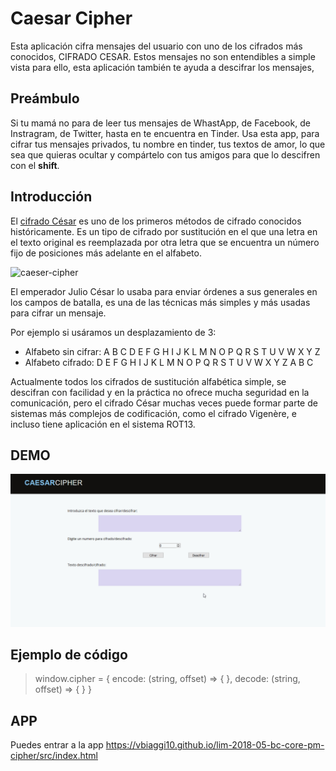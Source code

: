 ﻿# Caesar Cipher

Esta aplicación cifra mensajes del usuario con uno de los cifrados más conocidos, CIFRADO CESAR. Estos mensajes no son entendibles a simple vista para ello, esta aplicación también te ayuda a descifrar los mensajes,


## Preámbulo

Si tu mamá no para de leer tus mensajes de WhastApp, de Facebook, de Instragram, de Twitter, hasta en te encuentra en Tinder. Usa esta app, para cifrar tus mensajes privados, tu nombre en tinder, tus textos de amor, lo que sea que quieras ocultar y compártelo con tus amigos para que lo descifren con el **shift**.

## Introducción

El [cifrado César](https://en.wikipedia.org/wiki/Caesar_cipher) es uno de los
primeros métodos de cifrado conocidos históricamente. Es un tipo de cifrado por
sustitución en el que una letra en el texto original es reemplazada por otra
letra que se encuentra un número fijo de posiciones más adelante en el alfabeto.

![caeser-cipher](https://upload.wikimedia.org/wikipedia/commons/thumb/2/2b/Caesar3.svg/2000px-Caesar3.svg.png)

El emperador Julio César lo usaba para enviar órdenes a sus generales en los
campos de batalla, es una de las técnicas más simples y más usadas para cifrar
un mensaje.

Por ejemplo si usáramos un desplazamiento de 3:

* Alfabeto sin cifrar: A B C D E F G H I J K L M N O P Q R S T U V W X Y Z
* Alfabeto cifrado: D E F G H I J K L M N O P Q R S T U V W X Y Z A B C

Actualmente todos los cifrados de sustitución alfabética simple, se descifran
con facilidad y en la práctica no ofrece mucha seguridad en la comunicación,
pero el cifrado César muchas veces puede formar parte de sistemas más complejos
de codificación, como el cifrado Vigenère, e incluso tiene aplicación en el
sistema ROT13.

## DEMO 

![Sin titulo](demo.gif)

## Ejemplo de código

> window.cipher = {
       encode: (string, offset) => {
       },
       decode: (string, offset) => {
       }
  }
    


## APP

Puedes entrar a la app https://vbiaggi10.github.io/lim-2018-05-bc-core-pm-cipher/src/index.html